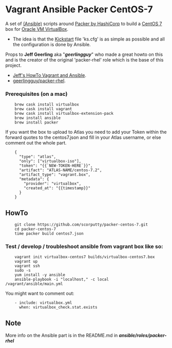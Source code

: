 # Vagrant Ansible Packer CentOS-7
A set of [(Ansible)](https://www.ansible.com) scripts around [Packer by HashiCorp](https://www.packer.io/) to build a [CentOS 7](https://www.centos.org) box for [Oracle VM VirtualBox](https://www.virtualbox.org).

- The idea is that the [Kickstart](http://pykickstart.readthedocs.io/en/latest/) file 'ks.cfg' is as simple as possible and all the configuration is done by Ansible.

Props to **Jeff Geerling** aka "***geerlingguy***" who made a great howto on this and is the creator of the original 'packer-rhel' role which is the base of this project.

- [Jeff's HowTo Vagrant and Ansible](http://www.jeffgeerling.com/blog/server-vm-images-ansible-and-packer).
- [geerlingguy/packer-rhel](https://galaxy.ansible.com/geerlingguy/packer-rhel/).

### Prerequisites (on a mac)
```
    brew cask install virtualbox
    brew cask install vagrant
    brew cask install virtualbox-extension-pack
    brew install ansible
    brew install packer
```
If you want the box to upload to Atlas you need to add your Token within the forward quotes to the centos7.json and fill in your Atlas username, or else comment out the whole part. 
```
    {
      "type": "atlas",
      "only": ["virtualbox-iso"],
      "token": "{{`NEW-TOKEN-HERE`}}",
      "artifact": "ATLAS-NAME/centos-7.2",
      "artifact_type": "vagrant.box",
      "metadata": {
        "provider": "virtualbox",
        "created_at": "{{timestamp}}"
      }
    }
```

## HowTo
```
    git clone https://github.com/scorputty/packer-centos-7.git
    cd packer-centos-7
    time packer build centos7.json
```

### Test / develop / troubleshoot ansible from vagrant box like so:
```
    vagrant init virtualbox-centos7 builds/virtualbox-centos7.box
    vagrant up
    vagrant ssh
    sudo -s
    yum install -y ansible
    ansible-playbook -i "localhost," -c local /vagrant/ansible/main.yml
```
You might want to comment out:
```
    - include: virtualbox.yml
      when: virtualbox_check.stat.exists
```  

## Note
More info on the Ansible part is in the README.md in ***ansible/roles/packer-rhel***
